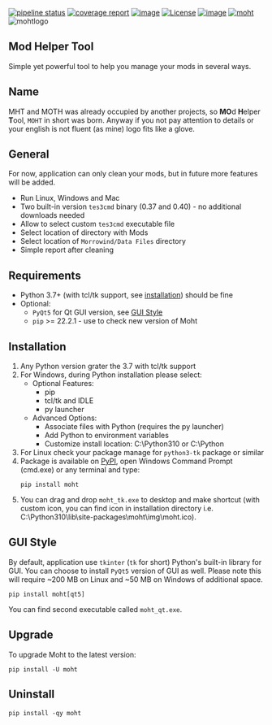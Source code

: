[![pipeline status](https://gitlab.com/modding-openmw/modhelpertool/badges/main/pipeline.svg)](https://gitlab.com/modding-openmw/modhelpertool/-/commits/main)
[![coverage report](https://gitlab.com/modding-openmw/modhelpertool/badges/main/coverage.svg)](https://gitlab.com/modding-openmw/modhelpertool/-/commits/main)
[![image](https://img.shields.io/badge/pypi-v0.4.1-blue.svg)](https://pypi.org/project/moht/)
[![License](https://img.shields.io/badge/Licence-MIT-blue.svg)](./LICENSE.md)
[![image](https://img.shields.io/badge/python-3.7%20%7C%203.8%20%7C%203.9%20%7C%203.10-blue.svg)](https://gitlab.com/modding-openmw/modhelpertool)
[![moht](https://snyk.io/advisor/python/moht/badge.svg)](https://snyk.io/advisor/python/moht)  
![mohtlogo](https://i.imgur.com/gJoB1Dv.png)  

## Mod Helper Tool
Simple yet powerful tool to help you manage your mods in several ways.

## Name
MHT and MOTH was already occupied by another projects, so **MO**d **H**elper **T**ool, `MOHT` in short was born. 
Anyway if you not pay attention to details or your english is not fluent (as mine) logo fits like a glove. 

## General
For now, application can only clean your mods, but in future more features will be added.

* Run Linux, Windows and Mac
* Two built-in version `tes3cmd` binary (0.37 and 0.40) - no additional downloads needed
* Allow to select custom `tes3cmd` executable file
* Select location of directory with Mods
* Select location of `Morrowind/Data Files` directory
* Simple report after cleaning

## Requirements
* Python 3.7+ (with tcl/tk support, see [installation](#installation)) should be fine
* Optional:
  * `PyQt5` for Qt GUI version, see [GUI Style](#gui-style)
  * `pip` >= 22.2.1 - use to check new version of Moht

## Installation
1. Any Python version grater the 3.7 with tcl/tk support
2. For Windows, during Python installation please select:  
   * Optional Features:
     * pip
     * tcl/tk and IDLE
     * py launcher
   * Advanced Options:
     * Associate files with Python (requires the py launcher)
     * Add Python to environment variables
     * Customize install location: C:\Python310 or C:\Python
3. For Linux check your package manage for `python3-tk` package or similar
4. Package is available on [PyPI](https://pypi.org/project/moht/), open Windows Command Prompt (cmd.exe) or any terminal and type:
    ```shell
    pip install moht
    ```
5. You can drag and drop `moht_tk.exe` to desktop and make shortcut (with custom icon, you can find icon in installation 
directory i.e. C:\Python310\lib\site-packages\moht\img\moht.ico).

## GUI Style
By default, application use `tkinter` (`tk` for short) Python's built-in library for GUI. You can choose to install `PyQt5` version of 
GUI as well. Please note this will require ~200 MB on Linux and ~50 MB on Windows of additional space.
```shell
pip install moht[qt5]
```
You can find second executable called `moht_qt.exe`.

## Upgrade
To upgrade Moht to the latest version:
```shell
pip install -U moht
```

## Uninstall
```shell
pip install -qy moht
```
